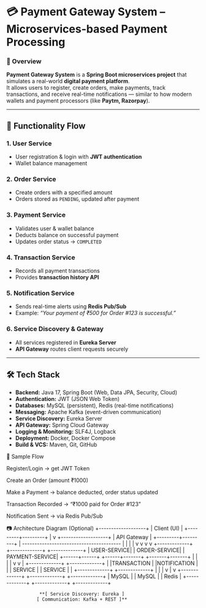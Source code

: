 # 💳 Payment Gateway System – Microservices-based Payment Processing

### 📖 Overview
**Payment Gateway System** is a **Spring Boot microservices project** that simulates a real-world **digital payment platform**.  
It allows users to register, create orders, make payments, track transactions, and receive real-time notifications — similar to how modern wallets and payment processors (like **Paytm, Razorpay**).

---

## 🔄 Functionality Flow

### 1. User Service
- User registration & login with **JWT authentication**  
- Wallet balance management

### 2. Order Service
- Create orders with a specified amount  
- Orders stored as `PENDING`, updated after payment  

### 3. Payment Service
- Validates user & wallet balance  
- Deducts balance on successful payment  
- Updates order status → `COMPLETED`

### 4. Transaction Service
- Records all payment transactions  
- Provides **transaction history API**

### 5. Notification Service
- Sends real-time alerts using **Redis Pub/Sub**  
- Example: *“Your payment of ₹500 for Order #123 is successful.”*

### 6. Service Discovery & Gateway
- All services registered in **Eureka Server**  
- **API Gateway** routes client requests securely  

---

## 🛠 Tech Stack
- **Backend:** Java 17, Spring Boot (Web, Data JPA, Security, Cloud)  
- **Authentication:** JWT (JSON Web Token)  
- **Databases:** MySQL (persistent), Redis (real-time notifications)  
- **Messaging:** Apache Kafka (event-driven communication)  
- **Service Discovery:** Eureka Server  
- **API Gateway:** Spring Cloud Gateway  
- **Logging & Monitoring:** SLF4J, Logback  
- **Deployment:** Docker, Docker Compose  
- **Build & VCS:** Maven, Git, GitHub
  

📌 Sample Flow

Register/Login → get JWT Token

Create an Order (amount ₹1000)

Make a Payment → balance deducted, order status updated

Transaction Recorded → “₹1000 paid for Order #123”

Notification Sent → via Redis Pub/Sub

📷 Architecture Diagram (Optional)
                  +-------------------+
                  |   Client (UI)     |
                  +---------+---------+
                            |
                            v
                  +-------------------+
                  |   API Gateway     |
                  +---------+---------+
                            |
          ----------------------------------------
          |            |            |            |
          v            v            v            v
   +-------------+  +-------------+  +-------------+
   | USER-SERVICE|  | ORDER-SERVICE|  | PAYMENT-SERVICE|
   +------+------+  +------+-------+  +-------+-------+
          |                  |                  |
          |                  v                  v
          |          +-------------+    +-------------+
          |          |TRANSACTION  |    |NOTIFICATION |
          |          |   SERVICE   |    |   SERVICE   |
          |          +-------------+    +-------------+
          |                     |                |
          v                     |                v
   +-------------+         +-------------+   +-------------+
   |   MySQL     |         |   MySQL     |   |   Redis     |
   +-------------+         +-------------+   +-------------+

                **[ Service Discovery: Eureka ]
               [ Communication: Kafka + REST ]**
